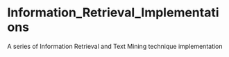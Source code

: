 # Information_Retrieval_Implementations
A series of Information Retrieval and Text Mining technique implementation
